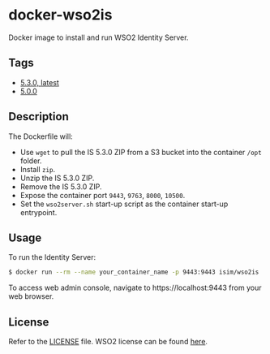 # docker-wso2is

Docker image to install and run WSO2 Identity Server.

## Tags

* [5.3.0, latest](https://github.com/ihcsim/docker-wso2is/tree/is-5.3.0)
* [5.0.0](https://github.com/ihcsim/docker-wso2is/tree/is-5.0.0)

## Description
The Dockerfile will:

* Use `wget` to pull the IS 5.3.0 ZIP from a S3 bucket into the container `/opt` folder.
* Install `zip`.
* Unzip the IS 5.3.0 ZIP.
* Remove the IS 5.3.0 ZIP.
* Expose the container port `9443`, `9763`, `8000`, `10500`.
* Set the `wso2server.sh` start-up script as the container start-up entrypoint.

## Usage
To run the Identity Server:
```sh
$ docker run --rm --name your_container_name -p 9443:9443 isim/wso2is
```
To access web admin console, navigate to https://localhost:9443 from your web browser.

## License
Refer to the [LICENSE](LICENSE) file. WSO2 license can be found [here](http://wso2.com/licenses).

